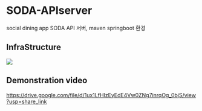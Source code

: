 # SODA-APIserver
social dining app SODA API 서버, maven springboot 환경

## InfraStructure
![](https://cdn.discordapp.com/attachments/912599924036735019/1059102841035309117/image.png)

## Demonstration video <br>

https://drive.google.com/file/d/1ux1LfHIzEyEdE4Vw0ZNg7inrqOg_0bjS/view?usp=share_link

